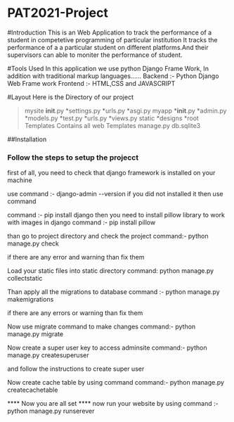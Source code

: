 # PAT2021-Project

#Introduction
This is an Web Application to track the performance of a student in competetive programming of particular institution
It tracks the performance of a a particular student on different platforms.And their supervisors can able to moniter the performance of student.

#Tools Used
In this application we use python Django Frame Work, In addition with traditional markup languages......
Backend  :-   Python Django Web Frame work
Frontend :-   HTML,CSS and JAVASCRIPT

#Layout
   Here is the Directory of our project
   >mysite
   __init__.py
   *settings.py
   *urls.py
   *asgi.py
   >myapp
   *__init__.py
   *admin.py
   *models.py
   *test.py
   *urls.py
   *views.py
   >static
   *designs
   *root
   >Templates
   Contains all web Templates
   >manage.py
   >db.sqlite3
   
 ##Installation
  
  ### Follow the steps to setup the projecct
  
  first of all, you need to check that django framework is installed on your machine
     
   use command :-  django-admin --version
   if you did not installed it then use command
   
   command :-  pip install django
   then you need to install pillow library to work with images in django
   command :- pip install pillow
   
   than go to project directory and check the project
   command:- python manage.py check
   
   if there are any error and warning than fix them
   
   Load your static files into static directory
   command:  python manage.py collectstatic
   
   Than apply all the migrations to database
   command :-   python manage.py makemigrations
   
   if there are any errors or warning than fix them
   
   Now use migrate command to make changes
   command:- python manage.py migrate
   
   Now create a super user key to access adminsite
   command:- python manage.py createsuperuser
   
   and follow the instructions to create super user
   
   Now create cache table by using command
   command:- python manage.py createcachetable
   
   **** Now you are all set ****
   now run your website by using
   command :- python manage.py runserever
   
   
 
 
 
 
 
 
 
 
 
 
 
 
 
 



